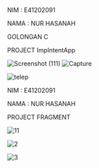 NIM : E41202091

NAMA : NUR HASANAH

GOLONGAN C

PROJECT ImpIntentApp

![Screenshot (111)](https://user-images.githubusercontent.com/80372457/137567828-d7f1b39a-80b5-48ff-aa77-93ba90b3cb02.png)
![Capture](https://user-images.githubusercontent.com/80372457/137567840-27cacd9d-2f09-4612-aa23-5045239543d5.PNG)

![telep](https://user-images.githubusercontent.com/80372457/137567843-f6acb128-48a2-4cde-9a54-812566a44515.PNG)




NIM : E41202091

NAMA : NUR HASANAH

PROJECT FRAGMENT

![11](https://user-images.githubusercontent.com/80372457/137568079-aef90576-7827-493f-be1e-e85de1938938.jpg)

![2](https://user-images.githubusercontent.com/80372457/137568086-17afb5d9-a22b-4858-8ca7-a2953198f147.jpg)

![3](https://user-images.githubusercontent.com/80372457/137568094-6464f56e-1598-42c4-bbd0-1a53367db0eb.jpg)
